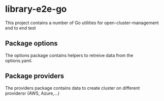# library-e2e-go
This project contains a number of Go utilities for open-cluster-management end to end test

## Package options

The options package contains helpers to retreive data from the options.yaml.

## Package providers

The providers package contains data to create cluster on different providersr (AWS, Azure,...)